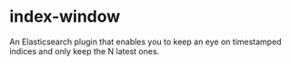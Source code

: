 index-window
============

An Elasticsearch plugin that enables you to keep an eye on timestamped indices and only keep the N latest ones.
